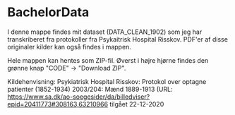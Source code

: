 # BachelorData 
I denne mappe findes mit dataset (DATA_CLEAN_1902) som jeg har transkriberet fra protokoller fra Psykaitrisk Hospital Risskov. PDF'er af disse originaler kilder kan også findes i mappen.

Hele mappen kan hentes som ZIP-fil. Øverst i højre hjørne findes den grønne knap "CODE" -> "Download ZIP". 

Kildehenvisning: Psykiatrisk Hospital Risskov: Protokol over optagne patienter (1852-1934) 2003/204: Mænd 1889-1913 (URL: https://www.sa.dk/ao-soegesider/da/billedviser?epid=20411773#308163,63210966 tilgået 22-12-2020
